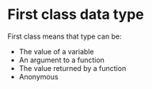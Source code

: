 # First class data type

First class means that type can be:

- The value of a variable
- An argument to a function
- The value returned by a function
- Anonymous